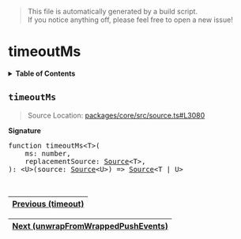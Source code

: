 > This file is automatically generated by a build script.<br>If you notice anything off, please feel free to open a new issue!

# timeoutMs

<details><summary><b>Table of Contents</b></summary><br>

1. [<code>timeoutMs</code>](#timeoutMs)</details>

## <a name="timeoutMs"></a><code>timeoutMs</code>

> Source Location: [packages\/core\/src\/source.ts#L3080](..\/..\/packages\/core\/src\/source.ts#L3080)

<b>Signature</b>

<pre>function timeoutMs&lt;T&gt;(<br>    ms: number,<br>    replacementSource: <a href="../01-api-basics/03-Source.md#Source-Interface">Source</a>&lt;T&gt;,<br>): &lt;U&gt;(source: <a href="../01-api-basics/03-Source.md#Source-Interface">Source</a>&lt;U&gt;) =&gt; <a href="../01-api-basics/03-Source.md#Source-Interface">Source</a>&lt;T | U&gt;</pre><br>

| [Previous \(timeout\)](090-timeout.md#readme) |
| --- |

<div align="right">

| [Next \(unwrapFromWrappedPushEvents\)](092-unwrapFromWrappedPushEvents.md#readme) |
| --- |
</div>
